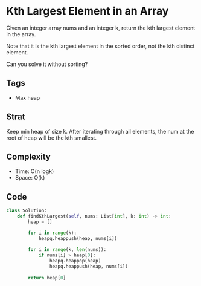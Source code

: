 # Kth Largest Element in an Array
Given an integer array nums and an integer k, return the kth largest element in the array.

Note that it is the kth largest element in the sorted order, not the kth distinct element.

Can you solve it without sorting?

## Tags
- Max heap

## Strat
Keep min heap of size k. After iterating through all elements, the num at the root of heap will be the kth smallest.

## Complexity

- Time: O(n logk)
- Space: O(k)

## Code

```python
class Solution:
    def findKthLargest(self, nums: List[int], k: int) -> int:
        heap = []

        for i in range(k):
            heapq.heappush(heap, nums[i])
            
        for i in range(k, len(nums)):
            if nums[i] > heap[0]:
                heapq.heappop(heap)
                heapq.heappush(heap, nums[i])
        
        return heap[0]
```